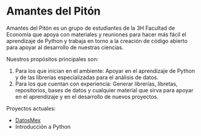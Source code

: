 # Amantes del Pitón
Amantes del Pitón es un grupo de estudiantes de la 3H Facultad de Economía que apoya con materiales y reuniones para hacer más fácil el aprendizaje de Python y trabaja en torno a la creación de código abierto para apoyar al desarrollo de nuestras ciencias.

Nuestros propósitos principales son: 
 1. Para los que inician en el ambiente: Apoyar en el aprendizaje de Python y de las librerías especializadas para el análisis de datos.
 2. Para los que cuentan con experiencia: Generar librerías, libretas, repositorios, bases de datos y cualquier material que sirva para apoyar en el aprendizaje y en el desarrollo de nuevos proyectos.

Proyectos actuales:
* [DatosMex](https://github.com/andreslomeliv/DatosMex/)
* Introducción a Python
